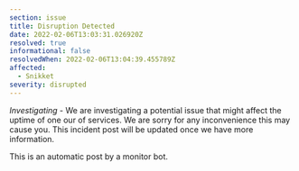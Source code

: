 ```yaml
---
section: issue
title: Disruption Detected
date: 2022-02-06T13:03:31.026920Z
resolved: true
informational: false
resolvedWhen: 2022-02-06T13:04:39.455789Z
affected:
  - Snikket
severity: disrupted
---
```

*Investigating* - We are investigating a potential issue that might affect the uptime of one our of services. We are sorry for any inconvenience this may cause you. This incident post will be updated once we have more information.

This is an automatic post by a monitor bot.
        